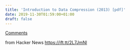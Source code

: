 ```yaml
---
title: 'Introduction to Data Compression (2013) [pdf]'
date: 2019-11-30T01:59:00+01:00
draft: false
---
```


[Comments](https://news.ycombinator.com/item?id=21667332)  
  
from Hacker News https://ift.tt/2L7JmNl